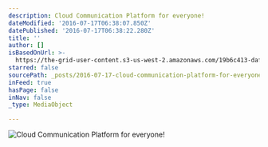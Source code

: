 ```yaml
---
description: Cloud Communication Platform for everyone!
dateModified: '2016-07-17T06:38:07.850Z'
datePublished: '2016-07-17T06:38:22.280Z'
title: ''
author: []
isBasedOnUrl: >-
  https://the-grid-user-content.s3-us-west-2.amazonaws.com/19b6c413-daf3-464e-8fea-c8d30c272fc6.jpg
starred: false
sourcePath: _posts/2016-07-17-cloud-communication-platform-for-everyone.md
inFeed: true
hasPage: false
inNav: false
_type: MediaObject

---
```

![Cloud Communication Platform for everyone!](https://the-grid-user-content.s3-us-west-2.amazonaws.com/19b6c413-daf3-464e-8fea-c8d30c272fc6.jpg)